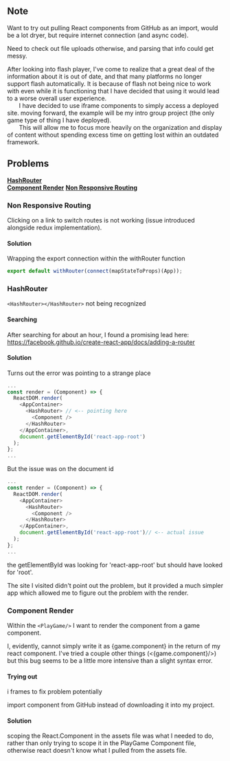 ## Note

Want to try out pulling React components from GitHub as an import, would be a lot dryer, but require internet connection (and async code).

Need to check out file uploads otherwise, and parsing that info could get messy.

After looking into flash player, I've come to realize that a great deal of the information about it is out of date, and that many platforms no longer support flash automatically. It is because of flash not being nice to work with even while it is functioning that I have decided that using it would lead to a worse overall user experience.   
&nbsp;&nbsp;&nbsp;&nbsp;&nbsp;&nbsp; I have decided to use iframe components to simply access a deployed site. moving forward, the example will be my intro group project (the only game type of thing I have deployed).    
&nbsp;&nbsp;&nbsp;&nbsp;&nbsp;&nbsp; This will allow me to focus more heavily on the organization and display of content without spending excess time on getting lost within an outdated framework.

## Problems

**[HashRouter](#hash-router)**    
**[Component Render](#component-render)**
**[Non Responsive Routing](#non-responsive-routing)**

### Non Responsive Routing

Clicking on a link to switch routes is not working (issue introduced alongside redux implementation).

#### Solution

Wrapping the export connection within the withRouter function

```js
export default withRouter(connect(mapStateToProps)(App));
```

### HashRouter

`<HashRouter></HashRouter>` not being recognized

#### Searching

After searching for about an hour, I found a promising lead here:    
https://facebook.github.io/create-react-app/docs/adding-a-router

#### Solution

Turns out the error was pointing to a strange place

```js
...
const render = (Component) => {
  ReactDOM.render(
    <AppContainer>
      <HashRouter> // <-- pointing here
        <Component />
      </HashRouter>
    </AppContainer>,
    document.getElementById('react-app-root')
  );
};
...
```

But the issue was on the document id

```js
...
const render = (Component) => {
  ReactDOM.render(
    <AppContainer>
      <HashRouter>
        <Component />
      </HashRouter>
    </AppContainer>,
    document.getElementById('react-app-root')// <-- actual issue
  );
};
...
```

the getElementById was looking for 'react-app-root' but should have looked for 'root'.

The site I visited didn't point out the problem, but it provided a much simpler app which allowed me to figure out the problem with the render.

### Component Render

Within the `<PlayGame/>` I want to render the component from a game component.

I, evidently, cannot simply write it as {game.component} in the return of my react component. I've tried a couple other things (<{game.component}/>) but this bug seems to be a little more intensive than a slight syntax error.

#### Trying out

i frames to fix problem potentially

import component from GitHub instead of downloading it into my project.

#### Solution

scoping the React.Component in the assets file was what I needed to do, rather than only trying to scope it in the PlayGame Component file, otherwise react doesn't know what I pulled from the assets file.
